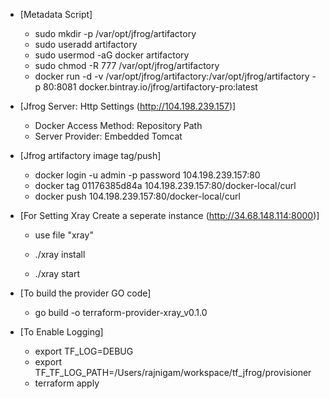 - [Metadata Script]
    - sudo mkdir -p /var/opt/jfrog/artifactory
    - sudo useradd artifactory
    - sudo usermod -aG docker artifactory
    - sudo chmod -R 777 /var/opt/jfrog/artifactory
    - docker run -d -v /var/opt/jfrog/artifactory:/var/opt/jfrog/artifactory -p 80:8081 docker.bintray.io/jfrog/artifactory-pro:latest

- [Jfrog Server: Http Settings (http://104.198.239.157)]
    - Docker Access Method: Repository Path
    - Server Provider: Embedded Tomcat

- [Jfrog artifactory image tag/push]
    - docker login -u admin -p password 104.198.239.157:80
    - docker tag 01176385d84a 104.198.239.157:80/docker-local/curl
    - docker push 104.198.239.157:80/docker-local/curl


- [For Setting Xray Create a seperate instance (http://34.68.148.114:8000)]
    - use file "xray"
    
    - ./xray install
    - ./xray start

- [To build the provider GO code]
    - go build -o terraform-provider-xray_v0.1.0


- [To Enable Logging]
    - export TF_LOG=DEBUG
    - export TF_TF_LOG_PATH=/Users/rajnigam/workspace/tf_jfrog/provisioner
    - terraform apply
